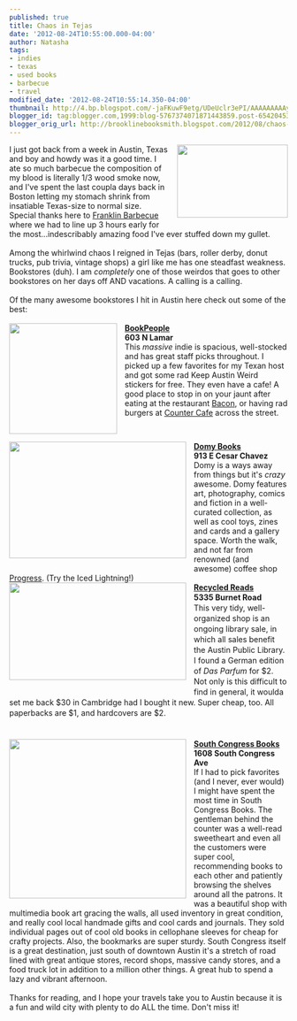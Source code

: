 ```yaml
---
published: true
title: Chaos in Tejas
date: '2012-08-24T10:55:00.000-04:00'
author: Natasha
tags:
- indies
- texas
- used books
- barbecue
- travel
modified_date: '2012-08-24T10:55:14.350-04:00'
thumbnail: http://4.bp.blogspot.com/-jaFKuwF9etg/UDeUclr3ePI/AAAAAAAAAyw/nBzTLkPPGKs/s72-c/franklinnew1000.jpg
blogger_id: tag:blogger.com,1999:blog-5767374071871443859.post-6542045348989370917
blogger_orig_url: http://brooklinebooksmith.blogspot.com/2012/08/chaos-in-tejas.html
---
```


<div class="separator" style="clear: both; text-align: center;"><a href="http://4.bp.blogspot.com/-jaFKuwF9etg/UDeUclr3ePI/AAAAAAAAAyw/nBzTLkPPGKs/s1600/franklinnew1000.jpg" imageanchor="1" style="clear: right; float: right; margin-bottom: 1em; margin-left: 1em;"><img border="0" height="132" src="http://4.bp.blogspot.com/-jaFKuwF9etg/UDeUclr3ePI/AAAAAAAAAyw/nBzTLkPPGKs/s200/franklinnew1000.jpg" width="200" /></a></div>I just got back from a week in Austin, Texas and boy and howdy was it a good time. I ate so much barbecue the composition of my blood is literally 1/3 wood smoke now, and I've spent the last coupla days back in Boston letting my stomach shrink from insatiable Texas-size to normal size. Special thanks here to <a href="http://franklinbarbecue.com/">Franklin Barbecue</a> where we had to line up 3 hours early for the most...indescribably amazing food I've ever stuffed down my gullet.<br /><div><br /></div><div>Among the whirlwind chaos I reigned in Tejas (bars, roller derby, donut trucks, pub trivia, vintage shops) a girl like me has one steadfast weakness. Bookstores (duh). I am <i>completely</i> one of those weirdos that goes to other bookstores on her days off AND vacations. A calling is a calling.<br /><br />Of the many awesome bookstores I hit in Austin here check out some of the best:<br /><br /><div class="separator" style="clear: both; text-align: center;"><a href="http://2.bp.blogspot.com/-r5qSam2BDfU/UDeMfZ55RqI/AAAAAAAAAx0/52Z3O9Tw3ao/s1600/bookpeople.jpg" imageanchor="1" style="clear: left; float: left; margin-bottom: 1em; margin-right: 1em;"><img border="0" height="200" src="http://2.bp.blogspot.com/-r5qSam2BDfU/UDeMfZ55RqI/AAAAAAAAAx0/52Z3O9Tw3ao/s200/bookpeople.jpg" width="195" /></a></div><b><a href="http://www.bookpeople.com/">BookPeople</a><br />603 N Lamar</b><br />This <i>massive </i>indie is spacious, well-stocked and has great staff picks throughout. I picked up a few favorites for my Texan host and got some rad Keep Austin Weird stickers for free. They even have a cafe! A good place to stop in on your jaunt after eating at the restaurant <a href="http://www.baconaustin.com/">Bacon</a>, or having rad burgers at <a href="http://www.countercafe.com/">Counter Cafe</a> across the street.<br /><br /><div class="separator" style="clear: both; text-align: center;"><a href="http://1.bp.blogspot.com/-8lIK44pgqDA/UDeMhZOojBI/AAAAAAAAAx8/L7QHr4yNUBc/s1600/domy.jpg" imageanchor="1" style="clear: left; float: left; margin-bottom: 1em; margin-right: 1em;"><img border="0" height="211" src="http://1.bp.blogspot.com/-8lIK44pgqDA/UDeMhZOojBI/AAAAAAAAAx8/L7QHr4yNUBc/s320/domy.jpg" width="320" /></a></div><b><a href="http://www.domystore.com/austin/about/index.html">Domy Books</a><br />913 E Cesar Chavez</b><br />Domy is a ways away from things but it's <i>crazy </i>awesome. Domy features art, photography, comics and fiction in a well-curated collection, as well as cool toys, zines and cards and a gallery space. Worth the walk, and not far from renowned (and awesome) coffee shop <a href="http://progresscoffee.com/">Progress</a>. (Try the Iced Lightning!)<br /><div class="separator" style="clear: both; text-align: center;"><a href="http://3.bp.blogspot.com/-ISv3aR19Mmw/UDeMi-tkNYI/AAAAAAAAAyE/Au2QQNGOa_w/s1600/recycled.jpg" imageanchor="1" style="clear: left; float: left; margin-bottom: 1em; margin-right: 1em;"><img border="0" height="176" src="http://3.bp.blogspot.com/-ISv3aR19Mmw/UDeMi-tkNYI/AAAAAAAAAyE/Au2QQNGOa_w/s320/recycled.jpg" width="320" /></a></div><a href="http://www.recycledreads.org/"><b>Recycled Reads</b></a><br /><span style="line-height: 19px;"><span style="font-family: inherit;"><b>5335 Burnet Road</b><br />This very tidy, well-organized shop is an ongoing library sale, in which all sales benefit the Austin Public Library. I found a German edition of <i>Das Parfum</i>&nbsp;for $2. Not only is this difficult to find in general, it woulda set me back $30 in Cambridge had I bought it new. Super cheap, too. All paperbacks are $1, and hardcovers are $2.</span></span><br /><span style="line-height: 19px;"><span style="font-family: inherit;"><br /></span></span><span style="line-height: 19px;"><span style="font-family: inherit;"><br /></span></span><div class="separator" style="clear: both; text-align: center;"><a href="http://2.bp.blogspot.com/-NI0Wx0g7z4w/UDeMk3Y51iI/AAAAAAAAAyM/5VrY83z37iU/s1600/soco-bookstore.png" imageanchor="1" style="clear: left; float: left; margin-bottom: 1em; margin-right: 1em;"><img border="0" height="288" src="http://2.bp.blogspot.com/-NI0Wx0g7z4w/UDeMk3Y51iI/AAAAAAAAAyM/5VrY83z37iU/s320/soco-bookstore.png" width="320" /></a></div><a href="http://www.southcongressbooks.com/" style="font-weight: bold;">South Congress Books</a><br /><b>1608 South Congress Ave</b><br />If I had to pick favorites (and I never, ever would) I might have spent the most time in South Congress Books. The gentleman behind the counter was a well-read sweetheart and even all the customers were super cool, recommending books to each other and patiently browsing the shelves around all the patrons. It was a beautiful shop with multimedia book art gracing the walls, all used inventory in great condition, and really cool local handmade gifts and cool cards and journals. They sold individual pages out of cool old books in cellophane sleeves for cheap for crafty projects. Also, the bookmarks are super sturdy. South Congress itself is a great destination, just south of downtown Austin it's a stretch of road lined with great antique stores, record shops, massive candy stores, and a food truck lot in addition to a million other things. A great hub to spend a lazy and vibrant afternoon.<br /><br />Thanks for reading, and I hope your travels take you to Austin because it is a fun and wild city with plenty to do ALL the time. Don't miss it!</div>